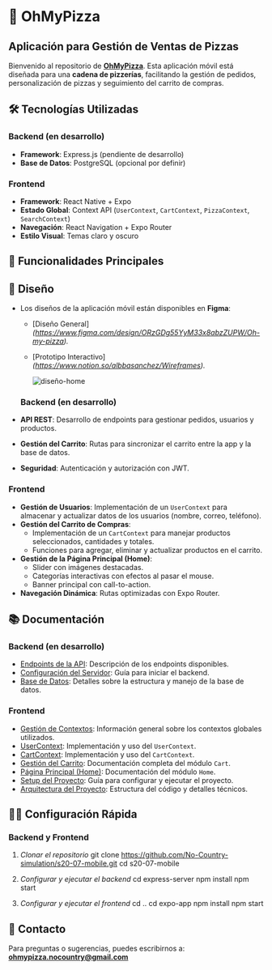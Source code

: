 # 🍕 OhMyPizza
## Aplicación para Gestión de Ventas de Pizzas

Bienvenido al repositorio de **[OhMyPizza](https://github.com/No-Country-simulation/s20-07-mobile)**. Esta aplicación móvil está diseñada para una **cadena de pizzerías**, facilitando la gestión de pedidos, personalización de pizzas y seguimiento del carrito de compras.

## 🛠️ Tecnologías Utilizadas

### **Backend** (en desarrollo)
- **Framework**: Express.js (pendiente de desarrollo)
- **Base de Datos**: PostgreSQL (opcional por definir)

### **Frontend**
- **Framework**: React Native + Expo
- **Estado Global**: Context API (`UserContext`, `CartContext`, `PizzaContext`, `SearchContext`)
- **Navegación**: React Navigation + Expo Router
- **Estilo Visual**: Temas claro y oscuro


## 🚀 Funcionalidades Principales

## 🎨 Diseño
- Los diseños de la aplicación móvil están disponibles en **Figma**:
  - [Diseño General]*(https://www.figma.com/design/ORzGDg55YyM33x8abzZUPW/Oh-my-pizza).*
  - [Prototipo Interactivo]*(https://www.notion.so/albbasanchez/Wireframes).*

    ![diseño-home](https://github.com/user-attachments/assets/24023287-479c-46c8-bbc9-b03abb8ffef6)


  ### **Backend** (en desarrollo)
- **API REST**: Desarrollo de endpoints para gestionar pedidos, usuarios y productos.
- **Gestión del Carrito**: Rutas para sincronizar el carrito entre la app y la base de datos.
- **Seguridad**: Autenticación y autorización con JWT.


### **Frontend**
- **Gestión de Usuarios**: Implementación de un `UserContext` para almacenar y actualizar datos de los usuarios (nombre, correo, teléfono).
- **Gestión del Carrito de Compras**:
  - Implementación de un `CartContext` para manejar productos seleccionados, cantidades y totales.
  - Funciones para agregar, eliminar y actualizar productos en el carrito.
- **Gestión de la Página Principal (Home)**:
  - Slider con imágenes destacadas.
  - Categorías interactivas con efectos al pasar el mouse.
  - Banner principal con call-to-action.
- **Navegación Dinámica**: Rutas optimizadas con Expo Router.


## 📚 Documentación

### **Backend** (en desarrollo)
- [Endpoints de la API](./docs/api.md): Descripción de los endpoints disponibles.
- [Configuración del Servidor](./docs/server-setup.md): Guía para iniciar el backend.
- [Base de Datos](./docs/database.md): Detalles sobre la estructura y manejo de la base de datos.

### **Frontend**
- [Gestión de Contextos](./docs/context.md): Información general sobre los contextos globales utilizados.
- [UserContext](./docs/user-context.md): Implementación y uso del `UserContext`.
- [CartContext](./docs/cart-context.md): Implementación y uso del `CartContext`.
- [Gestión del Carrito](./docs/cart.md): Documentación completa del módulo `Cart`.
- [Página Principal (Home)](./docs/home.md): Documentación del módulo `Home`.
- [Setup del Proyecto](./docs/setup.md): Guía para configurar y ejecutar el proyecto.
- [Arquitectura del Proyecto](./docs/architecture.md): Estructura del código y detalles técnicos.

## 🧑‍💻 Configuración Rápida

### **Backend y Frontend**
1. *Clonar el repositorio*
git clone https://github.com/No-Country-simulation/s20-07-mobile.git
cd s20-07-mobile

2. *Configurar y ejecutar el backend*
cd express-server
npm install
npm start

3. *Configurar y ejecutar el frontend*
cd ..
cd expo-app
npm install
npm start

## 📧 Contacto
Para preguntas o sugerencias, puedes escribirnos a: **ohmypizza.nocountry@gmail.com**
